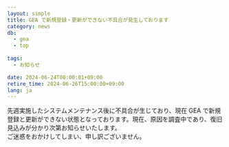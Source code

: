 ```yaml
---
layout: simple
title: GEA で新規登録・更新ができない不具合が発生しております
category: news
db:
  - gea
  - top
  
tags:
  - お知らせ

date: 2024-06-24T00:00:01+09:00
retire_time: 2024-06-26T15:00:00+09:00
lang: ja
---
```


先週実施したシステムメンテナンス後に不具合が生じており、現在 GEA で新規登録と更新ができない状態となっております。現在、原因を調査中であり、復旧見込みが分かり次第お知らせいたします。  
ご迷惑をおかけしてしまい、申し訳ございません。
